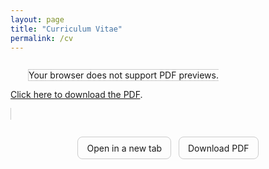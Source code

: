 ```yaml
---
layout: page
title: "Curriculum Vitae"
permalink: /cv
---
```


<link rel="stylesheet" href="/assets/css/override.css">

<!-- Visualizzazione embedded con fallback -->
<div style="
  width: 100%;
  max-width: 1200px;       /* larghezza massima del PDF */
  margin: 0 auto;          /* centra il contenitore */
  padding: 1em 0;          /* spazio sopra e sotto */
">
<object 
    data="/assets/files/AlbertoNasi_CV.pdf"
    type="application/pdf"
    width="100%"
    height="600px"
    style="max-width: 1200px; margin: 2em; border: 1px solid #ccc;"
  >
    Your browser does not support PDF previews.
    
  <a href="/assets/files/AlbertoNasi_CV.pdf">Click here to download the PDF</a>.
</object>
</div>



<!-- Pulsanti rapidi -->
<p style="text-align:center; margin: 0 0 0.8rem;">
  <a href="/assets/files/AlbertoNasi_CV.pdf" target="_blank" rel="noopener" 
     style="display:inline-block; padding:0.6em 1em; border-radius:8px; text-decoration:none; border:1px solid #ccc;">
    Open in a new tab
  </a>
  &nbsp;
  <a href="/assets/files/AlbertoNasi_CV.pdf" download 
     style="display:inline-block; padding:0.6em 1em; border-radius:8px; text-decoration:none; border:1px solid #ccc;">
    Download PDF
  </a>
</p>
